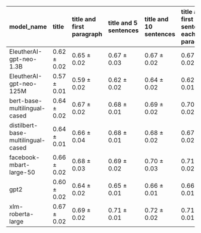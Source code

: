 | model_name                         | title           | title and first paragraph   | title and 5 sentences   | title and 10 sentences   | title and first sentence each paragraph   | raw text            |
|:-----------------------------------|:----------------|:----------------------------|:------------------------|:-------------------------|:------------------------------------------|:--------------------|
| EleutherAI-gpt-neo-1.3B            | 0.62 $\pm$ 0.02 | 0.65 $\pm$ 0.02             | 0.67 $\pm$ 0.03         | 0.67 $\pm$ 0.02          | 0.67 $\pm$ 0.02                           | 0.67 $\pm$ 0.01     |
| EleutherAI-gpt-neo-125M            | 0.57 $\pm$ 0.01 | 0.59 $\pm$ 0.02             | 0.62 $\pm$ 0.02         | 0.64 $\pm$ 0.02          | 0.62 $\pm$ 0.01                           | 0.62 $\pm$ 0.02     |
| bert-base-multilingual-cased       | 0.64 $\pm$ 0.02 | 0.67 $\pm$ 0.02             | 0.68 $\pm$ 0.01         | 0.69 $\pm$ 0.02          | 0.70 $\pm$ 0.02                           | 0.71 $\pm$ 0.02     |
| distilbert-base-multilingual-cased | 0.64 $\pm$ 0.01 | 0.66 $\pm$ 0.04             | 0.68 $\pm$ 0.01         | 0.68 $\pm$ 0.02          | 0.67 $\pm$ 0.02                           | 0.70 $\pm$ 0.04     |
| facebook-mbart-large-50            | 0.66 $\pm$ 0.02 | 0.68 $\pm$ 0.03             | 0.69 $\pm$ 0.02         | 0.70 $\pm$ 0.03          | 0.71 $\pm$ 0.02                           | **0.74 $\pm$ 0.02** |
| gpt2                               | 0.60 $\pm$ 0.02 | 0.64 $\pm$ 0.02             | 0.65 $\pm$ 0.01         | 0.66 $\pm$ 0.01          | 0.66 $\pm$ 0.01                           | 0.68 $\pm$ 0.01     |
| xlm-roberta-large                  | 0.67 $\pm$ 0.02 | 0.69 $\pm$ 0.02             | 0.71 $\pm$ 0.01         | 0.72 $\pm$ 0.02          | 0.71 $\pm$ 0.01                           | 0.73 $\pm$ 0.02     |